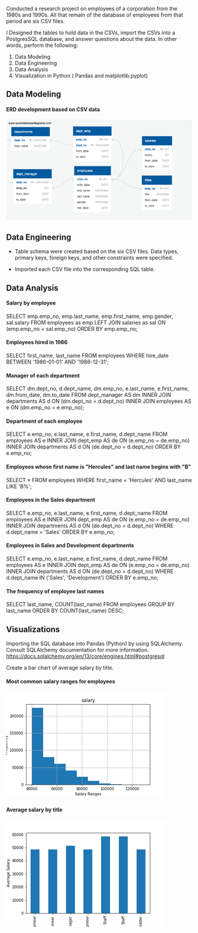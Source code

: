 Conducted a research project on employees of a corporation from the 1980s and 1990s. All that remain of the database of employees from that period are six CSV files.

I Designed the tables to hold data in the CSVs, import the CSVs into a PostgresSQL database, and answer questions about the data. In other words, perform the following:

1. Data Modeling
2. Data Engineering
3. Data Analysis
4. Visualization in Python ( Pandas and matplotlib.pyplot)

## Data Modeling

#### ERD development based on CSV data
![](images/ERD.png)

## Data Engineering

* Table schema were created based on the six CSV files. Data types, primary keys, foreign keys, and other constraints were specified.

* Imported each CSV file into the corresponding SQL table.

## Data Analysis

#### Salary by employee
SELECT  emp.emp_no,
        emp.last_name,
        emp.first_name,
        emp.gender,
        sal.salary
FROM employees as emp
    LEFT JOIN salaries as sal
    ON (emp.emp_no = sal.emp_no)
ORDER BY emp.emp_no;

#### Employees hired in 1986
SELECT first_name, last_name
FROM employees
WHERE hire_date BETWEEN '1986-01-01' AND '1986-12-31';

#### Manager of each department
SELECT  dm.dept_no,
        d.dept_name,
        dm.emp_no,
        e.last_name,
        e.first_name,
        dm.from_date,
        dm.to_date
FROM dept_manager AS dm
    INNER JOIN departments AS d
        ON (dm.dept_no = d.dept_no)
    INNER JOIN employees AS e
        ON (dm.emp_no = e.emp_no);

#### Department of each employee
SELECT  e.emp_no,
        e.last_name,
        e.first_name,
        d.dept_name
FROM employees AS e
    INNER JOIN dept_emp AS de
        ON (e.emp_no = de.emp_no)
    INNER JOIN departments AS d
        ON (de.dept_no = d.dept_no)
ORDER BY e.emp_no;

#### Employees whose first name is "Hercules" and last name begins with "B"
SELECT *
FROM employees
WHERE first_name = 'Hercules'
AND last_name LIKE 'B%';

#### Employees in the Sales department
SELECT  e.emp_no,
        e.last_name,
        e.first_name,
        d.dept_name
FROM employees AS e
    INNER JOIN dept_emp AS de
        ON (e.emp_no = de.emp_no)
    INNER JOIN departments AS d
        ON (de.dept_no = d.dept_no)
WHERE d.dept_name = 'Sales'
ORDER BY e.emp_no;

#### Employees in Sales and Development departments
SELECT  e.emp_no,
        e.last_name,
        e.first_name,
        d.dept_name
FROM employees AS e
    INNER JOIN dept_emp AS de
        ON (e.emp_no = de.emp_no)
    INNER JOIN departments AS d
        ON (de.dept_no = d.dept_no)
WHERE d.dept_name IN ('Sales', 'Development')
ORDER BY e.emp_no;

#### The frequency of employee last names
SELECT last_name, COUNT(last_name)
FROM employees
GROUP BY last_name
ORDER BY COUNT(last_name) DESC;

## Visualizations

Importing the SQL database into Pandas (Python) by using SQLAlchemy. Consult SQLAlchemy documentation for more information. https://docs.sqlalchemy.org/en/13/core/engines.html#postgresql

Create a bar chart of average salary by title.

#### Most common salary ranges for employees
![](images/histogram.png)

#### Average salary by title
![](images/bar.png)
